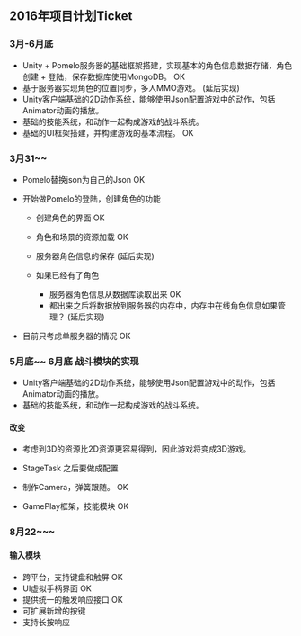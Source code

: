 ## 2016年项目计划Ticket
### 3月-6月底
* Unity + Pomelo服务器的基础框架搭建，实现基本的角色信息数据存储，角色创建 + 登陆，保存数据库使用MongoDB。	OK
* 基于服务器实现角色的位置同步，多人MMO游戏。		(延后实现)
* Unity客户端基础的2D动作系统，能够使用Json配置游戏中的动作，包括Animator动画的播放。
* 基础的技能系统，和动作一起构成游戏的战斗系统。	
* 基础的UI框架搭建，并构建游戏的基本流程。 			OK

### 3月31~~

* Pomelo替换json为自己的Json			OK
* 开始做Pomelo的登陆，创建角色的功能	
	* 创建角色的界面					OK
	* 角色和场景的资源加载				OK
	* 服务器角色信息的保存				(延后实现)
	
	* 如果已经有了角色
		* 服务器角色信息从数据库读取出来		OK
		* 都出来之后将数据放到服务器的内存中，内存中在线角色信息如果管理？		(延后实现)
	
* 目前只考虑单服务器的情况				OK

### 5月底~~ 6月底 战斗模块的实现
* Unity客户端基础的2D动作系统，能够使用Json配置游戏中的动作，包括Animator动画的播放。
* 基础的技能系统，和动作一起构成游戏的战斗系统。

#### 改变
* 考虑到3D的资源比2D资源更容易得到，因此游戏将变成3D游戏。
* StageTask 之后要做成配置

* 制作Camera，弹簧跟随。  			OK
* GamePlay框架，技能模块	 	 	OK

### 8月22~~~
#### 输入模块
* 跨平台，支持键盘和触屏		OK
* UI虚拟手柄界面				OK
* 提供统一的触发响应接口		OK
* 可扩展新增的按键				
* 支持长按响应
